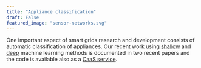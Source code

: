 ```yaml
---
title: "Appliance classification"
draft: False
featured_image: "sensor-networks.svg"
---
```


One important aspect of smart grids research and development consists of automatic classification of appliances. Our recent work using [shallow](https://www.researchgate.net/publication/355105512_Designing_a_Machine_Learning_based_Non-intrusive_Load_Monitoring_Classifier) and [deep](https://www.researchgate.net/publication/355105822_Learning_to_Automatically_Identify_Home_Appliances) machine learning methods is documented in two recent papers and the code is available also as a [CaaS service](https://github.com/sensorlab/ApplianceCaaS).
